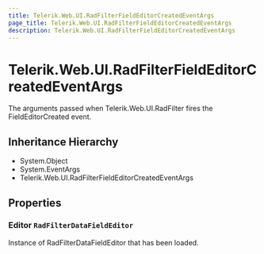 ```yaml
---
title: Telerik.Web.UI.RadFilterFieldEditorCreatedEventArgs
page_title: Telerik.Web.UI.RadFilterFieldEditorCreatedEventArgs
description: Telerik.Web.UI.RadFilterFieldEditorCreatedEventArgs
---
```


# Telerik.Web.UI.RadFilterFieldEditorCreatedEventArgs

The arguments passed when Telerik.Web.UI.RadFilter fires the FieldEditorCreated event.

## Inheritance Hierarchy

* System.Object
* System.EventArgs
* Telerik.Web.UI.RadFilterFieldEditorCreatedEventArgs

## Properties

###  Editor `RadFilterDataFieldEditor`

Instance of RadFilterDataFieldEditor that has been loaded.

